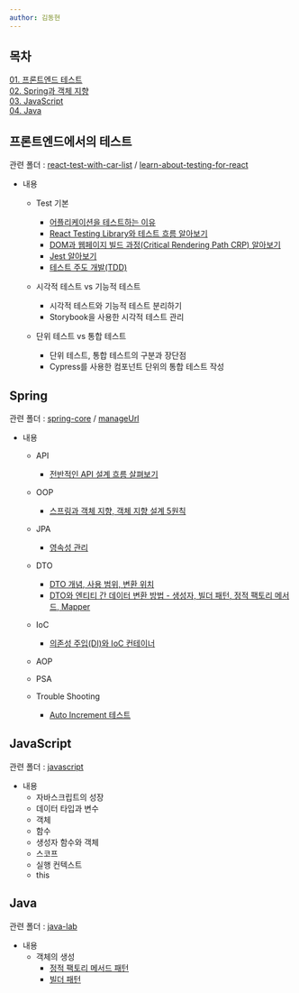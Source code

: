 ```yaml
---
author: 김동현
---
```


## 목차

[01. 프론트엔드 테스트](#리액트-테스트-방법) <br>
[02. Spring과 객체 지향](#spring) <br>
[03. JavaScript](#javascript) <br>
[04. Java](#java) <br>

## 프론트엔드에서의 테스트

관련 폴더 : [react-test-with-car-list](https://github.com/lewns2/Toy/tree/master/react-test-with-car-list) / [learn-about-testing-for-react](https://github.com/lewns2/Toy/tree/master/learn-about-testing-for-react)

- 내용

  - Test 기본

    - [어플리케이션을 테스트하는 이유](https://github.com/lewns2/Toy/blob/master/articles/fe_test/why%20do%20we%20have%20to%20test.md)
    - [React Testing Library와 테스트 흐름 알아보기](https://github.com/lewns2/Toy/blob/master/articles/fe_test/react%20testing%20library.md)
    - [DOM과 웹페이지 빌드 과정(Critical Rendering Path CRP) 알아보기](https://github.com/lewns2/Toy/blob/master/articles/fe_test/dom%20and%20CRP.md)
    - [Jest 알아보기](https://github.com/lewns2/Toy/blob/master/articles/fe_test/jest.md)
    - [테스트 주도 개발(TDD)](https://github.com/lewns2/Toy/blob/master/articles/fe_test/TDD.md)

  - 시각적 테스트 vs 기능적 테스트

    - 시각적 테스트와 기능적 테스트 분리하기
    - Storybook을 사용한 시각적 테스트 관리

  - 단위 테스트 vs 통합 테스트
    - 단위 테스트, 통합 테스트의 구분과 장단점
    - Cypress를 사용한 컴포넌트 단위의 통합 테스트 작성

## Spring

관련 폴더 : [spring-core](https://github.com/lewns2/Toy/tree/master/spring-core) / [manageUrl](https://github.com/lewns2/manageURL)

- 내용

  - API
    - [전반적인 API 설계 흐름 살펴보기](https://github.com/lewns2/Toy/blob/master/articles/spring-framework/api.md)
  - OOP
    - [스프링과 객체 지향, 객체 지향 설계 5원칙](https://github.com/lewns2/Toy/blob/master/articles/spring-framework/oop.md)
  - JPA
    - [영속성 관리](https://github.com/lewns2/Toy/blob/master/articles/jpa/jpa_persist.md)
  - DTO

    - [DTO 개념, 사용 범위, 변환 위치](https://github.com/lewns2/Toy/blob/master/articles/spring-framework/dto.md)
    - [DTO와 엔티티 간 데이터 변환 방법 - 생성자, 빌더 패턴, 정적 팩토리 메서드, Mapper](https://github.com/lewns2/Toy/blob/master/articles/spring-framework/create_dto.md)

  - IoC
    - [의존성 주입(DI)와 IoC 컨테이너](https://github.com/lewns2/Toy/blob/master/articles/spring-framework/spring_core_IoC.md)
  - AOP
  - PSA
  - Trouble Shooting
    - [Auto Increment 테스트](https://github.com/lewns2/Toy/blob/master/articles/spring-framework/auto_increment_test.md)

## JavaScript

관련 폴더 : [javascript](https://github.com/lewns2/Toy/tree/master/articles/javascript)

- 내용
  - 자바스크립트의 성장
  - 데이터 타입과 변수
  - 객체
  - 함수
  - 생성자 함수와 객체
  - 스코프
  - 실행 컨텍스트
  - this

## Java

관련 폴더 : [java-lab](https://github.com/lewns2/Toy/tree/master/java-lab)

- 내용
  - 객체의 생성
    - [정적 팩토리 메서드 패턴](https://github.com/lewns2/Toy/blob/master/articles/java/static_factory_method.md)
    - [빌더 패턴](https://github.com/lewns2/Toy/blob/master/articles/java/builder.md)
